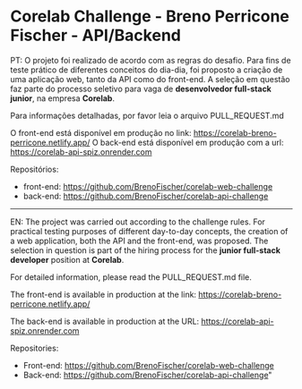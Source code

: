# Corelab Challenge - Breno Perricone Fischer - API/Backend

PT: O projeto foi realizado de acordo com as regras do desafio. Para fins de teste prático de diferentes conceitos do dia-dia, foi proposto a criação de uma aplicação web, tanto da API como do front-end. A seleção em questão faz parte do processo seletivo para vaga de <b>desenvolvedor full-stack junior</b>, na empresa <b>Corelab</b>.

Para informações detalhadas, por favor leia o arquivo PULL_REQUEST.md

O front-end está disponível em produção no link: https://corelab-breno-perricone.netlify.app/
O back-end está disponível em produção com a url: https://corelab-api-spiz.onrender.com

Repositórios:
- front-end: https://github.com/BrenoFischer/corelab-web-challenge
- back-end: https://github.com/BrenoFischer/corelab-api-challenge

----

EN: The project was carried out according to the challenge rules. For practical testing purposes of different day-to-day concepts, the creation of a web application, both the API and the front-end, was proposed. The selection in question is part of the hiring process for the <b>junior full-stack developer</b> position at <b>Corelab</b>.

For detailed information, please read the PULL_REQUEST.md file.

The front-end is available in production at the link: https://corelab-breno-perricone.netlify.app/

The back-end is available in production at the URL: https://corelab-api-spiz.onrender.com

Repositories:
- Front-end: https://github.com/BrenoFischer/corelab-web-challenge
- Back-end: https://github.com/BrenoFischer/corelab-api-challenge"